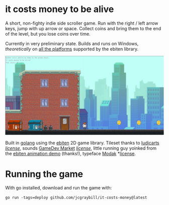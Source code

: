 # it costs money to be alive
A short, non-fighty indie side scroller game. Run with the right / left arrow keys, jump with up arrow or space. Collect coins and bring them to the end of the level, but you lose coins over time. 

Currently in very preliminary state. Builds and runs on Windows, *theoretically* on [all the platforms](https://pkg.go.dev/github.com/hajimehoshi/ebiten/v2#readme-platforms) supported by the ebiten library.

![screenshot](https://github.com/jcgraybill/it-costs-money/blob/main/screenshot.png)

Built in [golang](https://go.dev/) using the [ebiten](https://ebiten.org/) 2D game library. Tileset thanks to [ludicarts](https://ludicarts.itch.io/) *[license](https://www.ludicarts.com/license-2/)*, sounds [GameDev Market](https://www.gamedevmarket.net/) *[license](https://static.gamedevmarket.net/terms-conditions/#pro-licence)*, little running guy yoinked from the [ebiten animation demo](https://ebiten.org/examples/animation.html) (thanks!), typeface [Modak](https://github.com/EkType/Modak) *[license](https://github.com/EkType/Modak/blob/master/OFL.txt).

# Running the game
With go installed, download and run the game with:
```
go run -tags=deploy github.com/jcgraybill/it-costs-money@latest
```
